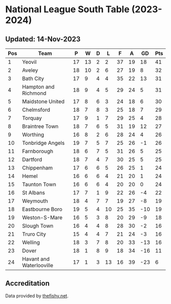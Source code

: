 # National League South Table (2023-2024)
## Updated: 14-Nov-2023

| Pos | Team | P | W | D | L | F | A | GD | Pts |
| --- | --- | --- | --- | --- | --- | --- | --- | --- | --- |
| 1 | Yeovil | 17 | 13 | 2 | 2 | 37 | 19 | 18 | 41 |
| 2 | Aveley | 18 | 10 | 2 | 6 | 27 | 19 | 8 | 32 |
| 3 | Bath City | 17 | 9 | 4 | 4 | 35 | 22 | 13 | 31 |
| 4 | Hampton and Richmond | 18 | 9 | 4 | 5 | 29 | 24 | 5 | 31 |
| 5 | Maidstone United | 17 | 8 | 6 | 3 | 24 | 18 | 6 | 30 |
| 6 | Chelmsford | 18 | 7 | 8 | 3 | 25 | 18 | 7 | 29 |
| 7 | Torquay | 17 | 9 | 1 | 7 | 29 | 25 | 4 | 28 |
| 8 | Braintree Town | 18 | 7 | 6 | 5 | 31 | 19 | 12 | 27 |
| 9 | Worthing | 16 | 8 | 2 | 6 | 28 | 24 | 4 | 26 |
| 10 | Tonbridge Angels | 19 | 7 | 5 | 7 | 25 | 26 | -1 | 26 |
| 11 | Farnborough | 18 | 6 | 7 | 5 | 31 | 26 | 5 | 25 |
| 12 | Dartford | 18 | 7 | 4 | 7 | 30 | 25 | 5 | 25 |
| 13 | Chippenham | 17 | 6 | 6 | 5 | 26 | 25 | 1 | 24 |
| 14 | Hemel | 16 | 6 | 6 | 4 | 21 | 20 | 1 | 24 |
| 15 | Taunton Town | 16 | 6 | 6 | 4 | 20 | 20 | 0 | 24 |
| 16 | St Albans | 17 | 7 | 1 | 9 | 22 | 26 | -4 | 22 |
| 17 | Weymouth | 18 | 4 | 7 | 7 | 19 | 27 | -8 | 19 |
| 18 | Eastbourne Boro | 19 | 5 | 4 | 10 | 25 | 35 | -10 | 19 |
| 19 | Weston-S-Mare | 16 | 5 | 3 | 8 | 20 | 29 | -9 | 18 |
| 20 | Slough Town | 16 | 4 | 4 | 8 | 28 | 30 | -2 | 16 |
| 21 | Truro City | 15 | 4 | 4 | 7 | 21 | 24 | -3 | 16 |
| 22 | Welling | 18 | 3 | 7 | 8 | 20 | 33 | -13 | 16 |
| 23 | Dover | 18 | 1 | 8 | 9 | 18 | 34 | -16 | 11 |
| 24 | Havant and Waterlooville | 17 | 1 | 3 | 13 | 16 | 39 | -23 | 6 |

## Accreditation 

Data provided by [thefishy.net](https://www.thefishy.net/).